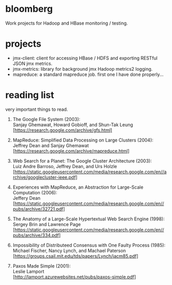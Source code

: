 # bloomberg
Work projects for Hadoop and HBase monitoring / testing.

# projects
* jmx-client: client for accessing HBase / HDFS and exporting RESTful JSON jmx metrics.
* jmx-metrics: library for background jmx Hadoop metrics2 logging.  
* mapreduce: a standard mapreduce job. first one I have done properly...

# reading list
very important things to read.

1) The Google File System (2003):  
Sanjay Ghemawat, Howard Gobioff, and Shun-Tak Leung  
[https://research.google.com/archive/gfs.html]  

1) MapReduce: Simplified Data Processing on Large Clusters (2004):  
Jeffrey Dean and Sanjay Ghemawat  
[https://research.google.com/archive/mapreduce.html]  

1) Web Search for a Planet: The Google Cluster Architecture (2003):  
Luiz Andre Barroso, Jeffrey Dean, and Urs Holzle  
[https://static.googleusercontent.com/media/research.google.com/en//archive/googlecluster-ieee.pdf]  

1) Experiences with MapReduce, an Abstraction for Large-Scale Computation (2006):  
Jeffery Dean  
[https://static.googleusercontent.com/media/research.google.com/en//pubs/archive/32721.pdf]  

1) The Anatomy of a Large-Scale Hypertextual Web Search Engine (1998):  
Sergey Brin and Lawrence Page  
[https://static.googleusercontent.com/media/research.google.com/en//pubs/archive/334.pdf]

1) Impossibility of Distributeed Consensus with One Faulty Process (1985):  
Michael Fischer, Nancy Lynch, and Machael Paterson  
[https://groups.csail.mit.edu/tds/papers/Lynch/jacm85.pdf]  

1) Paxos Made Simple (2001):  
Leslie Lamport  
[http://lamport.azurewebsites.net/pubs/paxos-simple.pdf]  

